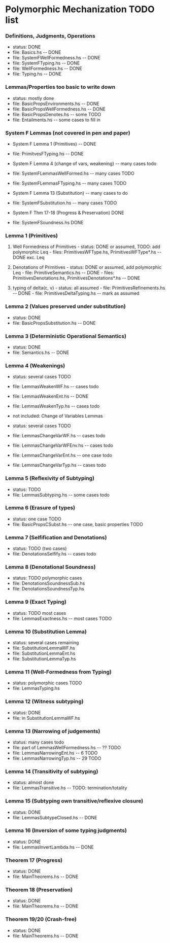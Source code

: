 # Polymorphic Mechanization TODO list

### Definitions, Judgments, Operations
  - status: DONE
  - file: Basics.hs -- DONE
  - file: SystemFWellFormedness.hs -- DONE
  - file: SystemFTyping.hs -- DONE
  - file: WellFormedness.hs -- DONE
  - file: Typing.hs -- DONE

### Lemmas/Properties too basic to write down
  - status: mostly done
  - file: BasicPropsEnvironments.hs -- DONE
  - file: BasicPropsWellFormedness.hs -- DONE
  - file: BasicPropsDenotes.hs -- some TODO
  - file: Entailments.hs -- some cases to fill in

### System F Lemmas (not covered in pen and paper)
  - System F Lemma 1 (Primitives)  -- DONE
  - file: PrimitvesFTyping.hs -- DONE

  - System F Lemma 4 (change of vars, weakening) -- many cases todo
  - file: SystemFLemmasWellFormed.hs -- many cases TODO
  - file: SystemFLemmasFTyping.hs -- many cases TODO

  - System F Lemma 13 (Substitution) -- many cases to do
  - file: SystemFSubstitution.hs -- many cases TODO

  - System F Thm 17-18 (Progress & Preservation)	DONE
  - file: SystemFSoundness.hs			DONE

### Lemma 1 (Primitives)
  1. Well Formedness of Primitives 
    - status: DONE or assumed, TODO: add polymorphic Leq
    - files: PrimitivesWFType.hs, PrimitivesWFType*.hs -- DONE exc. Leq

  2. Denotations of Primitives
    - status: DONE or assumed, add polymorphic Leq
    - file: PrimitiveSemantics.hs -- DONE
    - files: PrimitivesDenotations.hs, PrimitivesDenotations*.hs -- DONE

  3. typing of delta(c, v)
    - status: all assumed
    - file: PrimitivesRefinements.hs -- DONE
    - file: PrimitivesDeltaTyping.hs -- mark as assumed

### Lemma 2 (Values preserved under substitution)
  - status: DONE
  - file: BasicPropsSubstitution.hs -- DONE

### Lemma 3 (Deterministic Operational Semantics)
  - status: DONE
  - file: Semantics.hs -- DONE

### Lemma 4 (Weakenings)
  - status: several cases TODO
  - file: LemmasWeakenWF.hs -- cases todo
  - file: LemmasWeakenEnt.hs -- DONE
  - file: LemmasWeakenTyp.hs -- cases todo

  - not included: Change of Variables Lemmas
  - status: several cases TODO
  - file: LemmasChangeVarWF.hs -- cases todo
  - file: LemmasChangeVarWFEnv.hs -- cases todo
  - file: LemmasChangeVarEnt.hs  -- one case todo
  - file: LemmasChangeVarTyp.hs -- cases todo

### Lemma 5 (Reflexivity of Subtyping)
  - status: TODO
  - file: LemmasSubtyping.hs -- some cases todo

### Lemma 6 (Erasure of types)
  - status: one case TODO
  - file: BasicPropsCSubst.hs -- one case, basic properties TODO

### Lemma 7 (Selfification and Denotations)
  - status: TODO (two cases)
  - file: DenotationsSelfify.hs -- cases todo

### Lemma 8 (Denotational Soundness)
  - status: TODO polymorphic cases
  - file: DenotationsSoundnessSub.hs
  - file: DenotationsSoundnessTyp.hs

### Lemma 9 (Exact Typing)
  - status: TODO most cases
  - file: LemmasExactness.hs -- most cases TODO

### Lemma 10 (Substitution Lemma)
  - status: several cases remaining
  - file: SubstitutionLemmaWF.hs
  - file: SubstitutionLemmaEnt.hs
  - file: SubstitutionLemmaTyp.hs

### Lemma 11 (Well-Formedness from Typing)
  - status: polymorphic cases TODO
  - file: LemmasTyping.hs

### Lemma 12 (Witness subtyping)
  - status: DONE
  - file: in SubstitutionLemmaWF.hs

### Lemma 13 (Narrowing of judgements)
  - status: many cases todo
  - file: part of LemmasWellFormedness.hs -- ?? TODO
  - file: LemmasNarrowingEnt.hs -- 6 TODO
  - file: LemmasNarrowingTyp.hs -- 29 TODO

### Lemma 14 (Transitivity of subtyping) 
  - status: almost done
  - file: LemmasTransitive.hs -- TODO: termination/totality

### Lemma 15 (Subtyping own transitive/reflexive closure)
  - status: DONE
  - file: LemmasSubtypeClosed.hs -- DONE

### Lemma 16 (Inversion of some typing judgments)
  - status:  DONE
  - file: LemmasInvertLambda.hs -- DONE

### Theorem 17 (Progress)		
  - status: DONE
  - file: MainTheorems.hs  --  DONE

### Theorem 18 (Preservation)	
  - status: DONE
  - file: MainTheorems.hs	 -- DONE

### Theorem 19/20 (Crash-free)
  - status: DONE
  - file: MainTheorems.hs	 -- DONE
